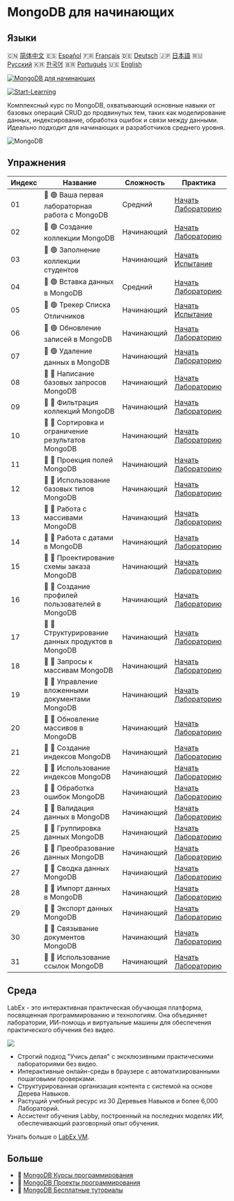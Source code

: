 # MongoDB для начинающих

## Языки

🇨🇳 [简体中文](README_zh.md) 🇪🇸 [Español](README_es.md) 🇫🇷 [Français](README_fr.md) 🇩🇪 [Deutsch](README_de.md) 🇯🇵 [日本語](README_ja.md) 🇷🇺 [Русский](README_ru.md) 🇰🇷 [한국어](README_ko.md) 🇧🇷 [Português](README_pt.md) 🇺🇸 [English](README.md) 

[![MongoDB для начинающих](https://cover-creator.labex.io/mongodb-for-beginners.png?lang=ru)](https://labex.io/ru/courses/mongodb-for-beginners)

[![Start-Learning](https://img.shields.io/badge/Start-Learning-whitesmoke?style=for-the-badge)](https://labex.io/ru/courses/mongodb-for-beginners)

Комплексный курс по MongoDB, охватывающий основные навыки от базовых операций CRUD до продвинутых тем, таких как моделирование данных, индексирование, обработка ошибок и связи между данными. Идеально подходит для начинающих и разработчиков среднего уровня.

![MongoDB](https://img.shields.io/badge/MongoDB-whitesmoke?style=for-the-badge&logo=mongodb)


## Упражнения

|   Индекс | Название                                           | Сложность   | Практика                                                                                                                     |
|----------|----------------------------------------------------|-------------|------------------------------------------------------------------------------------------------------------------------------|
|       01 | 📖 🟢 Ваша первая лабораторная работа с MongoDB    | Средний     | <a target='_blank' href='https://labex.io/ru/tutorials/mongodb-your-first-mongodb-lab-420660'>Начать Лабораторию</a>         |
|       02 | 📖 🟢 Создание коллекции MongoDB                   | Начинающий  | <a target='_blank' href='https://labex.io/ru/tutorials/mongodb-create-mongodb-collection-420695'>Начать Лабораторию</a>      |
|       03 | 🎯 🟢 Заполнение коллекции студентов               | Начинающий  | <a target='_blank' href='https://labex.io/ru/tutorials/mongodb-populate-the-students-collection-425481'>Начать Испытание</a> |
|       04 | 📖 🟢 Вставка данных в MongoDB                     | Средний     | <a target='_blank' href='https://labex.io/ru/tutorials/mongodb-insert-data-in-mongodb-420696'>Начать Лабораторию</a>         |
|       05 | 🎯 🟢 Трекер Списка Отличников                     | Начинающий  | <a target='_blank' href='https://labex.io/ru/tutorials/mongodb-honor-roll-tracker-425476'>Начать Испытание</a>               |
|       06 | 📖 🟢 Обновление записей в MongoDB                 | Начинающий  | <a target='_blank' href='https://labex.io/ru/tutorials/mongodb-update-mongodb-records-420823'>Начать Лабораторию</a>         |
|       07 | 📖 🟢 Удаление данных в MongoDB                    | Начинающий  | <a target='_blank' href='https://labex.io/ru/tutorials/mongodb-delete-mongodb-data-420822'>Начать Лабораторию</a>            |
|       08 | 📖 🔵 Написание базовых запросов MongoDB           | Начинающий  | <a target='_blank' href='https://labex.io/ru/tutorials/mongodb-write-basic-mongodb-queries-420824'>Начать Лабораторию</a>    |
|       09 | 📖 🔵 Фильтрация коллекций MongoDB                 | Начинающий  | <a target='_blank' href='https://labex.io/ru/tutorials/mongodb-filter-mongodb-collections-421806'>Начать Лабораторию</a>     |
|       10 | 📖 🔵 Сортировка и ограничение результатов MongoDB | Начинающий  | <a target='_blank' href='https://labex.io/ru/tutorials/mongodb-sort-and-limit-mongodb-results-421807'>Начать Лабораторию</a> |
|       11 | 📖 🔵 Проекция полей MongoDB                       | Начинающий  | <a target='_blank' href='https://labex.io/ru/tutorials/mongodb-project-mongodb-fields-422089'>Начать Лабораторию</a>         |
|       12 | 📖 🔵 Использование базовых типов MongoDB          | Начинающий  | <a target='_blank' href='https://labex.io/ru/tutorials/mongodb-use-mongodb-basic-types-422097'>Начать Лабораторию</a>        |
|       13 | 📖 🔵 Работа с массивами MongoDB                   | Начинающий  | <a target='_blank' href='https://labex.io/ru/tutorials/mongodb-handle-mongodb-arrays-422084'>Начать Лабораторию</a>          |
|       14 | 📖 🔵 Работа с датами в MongoDB                    | Начинающий  | <a target='_blank' href='https://labex.io/ru/tutorials/mongodb-work-with-mongodb-dates-422101'>Начать Лабораторию</a>        |
|       15 | 📖 🔵 Проектирование схемы заказа MongoDB          | Начинающий  | <a target='_blank' href='https://labex.io/ru/tutorials/mongodb-design-mongodb-order-schema-422080'>Начать Лабораторию</a>    |
|       16 | 📖 🔵 Создание профилей пользователей в MongoDB    | Начинающий  | <a target='_blank' href='https://labex.io/ru/tutorials/mongodb-build-mongodb-user-profiles-422077'>Начать Лабораторию</a>    |
|       17 | 📖 🔵 Структурирование данных продуктов в MongoDB  | Начинающий  | <a target='_blank' href='https://labex.io/ru/tutorials/mongodb-structure-mongodb-product-data-422092'>Начать Лабораторию</a> |
|       18 | 📖 🔵 Запросы к массивам MongoDB                   | Начинающий  | <a target='_blank' href='https://labex.io/ru/tutorials/mongodb-query-mongodb-arrays-422090'>Начать Лабораторию</a>           |
|       19 | 📖 🔵 Управление вложенными документами MongoDB    | Начинающий  | <a target='_blank' href='https://labex.io/ru/tutorials/mongodb-manage-mongodb-embedded-docs-422088'>Начать Лабораторию</a>   |
|       20 | 📖 🔵 Обновление массивов в MongoDB                | Начинающий  | <a target='_blank' href='https://labex.io/ru/tutorials/mongodb-update-mongodb-arrays-422095'>Начать Лабораторию</a>          |
|       21 | 📖 🔵 Создание индексов MongoDB                    | Начинающий  | <a target='_blank' href='https://labex.io/ru/tutorials/mongodb-create-mongodb-indexes-422078'>Начать Лабораторию</a>         |
|       22 | 📖 🔵 Использование индексов MongoDB               | Начинающий  | <a target='_blank' href='https://labex.io/ru/tutorials/mongodb-use-mongodb-indexes-422098'>Начать Лабораторию</a>            |
|       23 | 📖 🔵 Обработка ошибок MongoDB                     | Начинающий  | <a target='_blank' href='https://labex.io/ru/tutorials/mongodb-handle-mongodb-errors-422085'>Начать Лабораторию</a>          |
|       24 | 📖 🔵 Валидация данных в MongoDB                   | Начинающий  | <a target='_blank' href='https://labex.io/ru/tutorials/mongodb-validate-mongodb-data-422100'>Начать Лабораторию</a>          |
|       25 | 📖 🔵 Группировка данных MongoDB                   | Начинающий  | <a target='_blank' href='https://labex.io/ru/tutorials/mongodb-group-mongodb-data-422083'>Начать Лабораторию</a>             |
|       26 | 📖 🔵 Преобразование данных MongoDB                | Начинающий  | <a target='_blank' href='https://labex.io/ru/tutorials/mongodb-transform-mongodb-data-422094'>Начать Лабораторию</a>         |
|       27 | 📖 🔵 Сводка данных MongoDB                        | Начинающий  | <a target='_blank' href='https://labex.io/ru/tutorials/mongodb-summarize-mongodb-data-422093'>Начать Лабораторию</a>         |
|       28 | 📖 🔵 Импорт данных в MongoDB                      | Начинающий  | <a target='_blank' href='https://labex.io/ru/tutorials/mongodb-import-mongodb-data-422086'>Начать Лабораторию</a>            |
|       29 | 📖 🔵 Экспорт данных MongoDB                       | Начинающий  | <a target='_blank' href='https://labex.io/ru/tutorials/mongodb-export-mongodb-data-422081'>Начать Лабораторию</a>            |
|       30 | 📖 🔵 Связывание документов MongoDB                | Начинающий  | <a target='_blank' href='https://labex.io/ru/tutorials/mongodb-link-mongodb-documents-422087'>Начать Лабораторию</a>         |
|       31 | 📖 🔵 Использование ссылок MongoDB                 | Начинающий  | <a target='_blank' href='https://labex.io/ru/tutorials/mongodb-use-mongodb-references-422099'>Начать Лабораторию</a>         |

## Среда

LabEx - это интерактивная практическая обучающая платформа, посвященная программированию и технологиям. Она объединяет лаборатории, ИИ-помощь и виртуальные машины для обеспечения практического обучения без видео.

![](https://tutorial-screenshot.getvm.io/images/vm-1725247253.png)

- Строгий подход "Учись делая" с эксклюзивными практическими лабораториями без видео.
- Интерактивные онлайн-среды в браузере с автоматизированными пошаговыми проверками.
- Структурированная организация контента с системой на основе Дерева Навыков.
- Растущий учебный ресурс из 30 Деревьев Навыков и более 6,000 Лабораторий.
- Ассистент обучения Labby, построенный на последних моделях ИИ, обеспечивающий разговорный опыт обучения.

Узнать больше о [LabEx VM](https://support.labex.io/using-labex/virtual-machine).

## Больше

- 🔗 [MongoDB Курсы программирования](https://github.com/labex-labs/awesome-programming-courses)
- 🔗 [MongoDB Проекты программирования](https://github.com/labex-labs/awesome-programming-projects)
- 🔗 [MongoDB Бесплатные туториалы](https://github.com/labex-labs/mongodb-free-tutorials)

